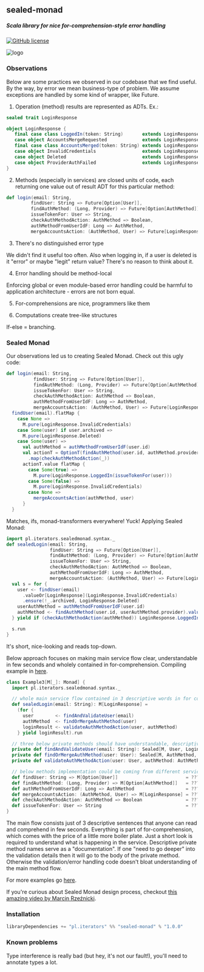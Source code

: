 ## sealed-monad
##### Scala library for nice for-comprehension-style error handling
[![GitHub license](https://img.shields.io/badge/license-MIT-blue.svg)](https://raw.githubusercontent.com/theiterators/sealed-monad/master/COPYING)

![logo](https://raw.githubusercontent.com/theiterators/sealed-monad/master/logo.png)


### Observations

Below are some practices we observed in our codebase that we find useful. By the way, by error we mean business-type of problem. We assume exceptions are handled by some kind of wrapper, like Future.

1. Operation (method) results are represented as ADTs. Ex.:
 ```scala
sealed trait LoginResponse

object LoginResponse {
    final case class LoggedIn(token: String)       extends LoginResponse
    case object AccountsMergeRequested             extends LoginResponse
    final case class AccountsMerged(token: String) extends LoginResponse
    case object InvalidCredentials                 extends LoginResponse
    case object Deleted                            extends LoginResponse
    case object ProviderAuthFailed                 extends LoginResponse
}
 ```

2. Methods (especially in services) are closed units of code, each returning one value out of result ADT for this particular method:
 ```scala
def login(email: String,
          findUser: String => Future[Option[User]],
          findAuthMethod: (Long, Provider) => Future[Option[AuthMethod]],
          issueTokenFor: User => String,
          checkAuthMethodAction: AuthMethod => Boolean,
          authMethodFromUserIdF: Long => AuthMethod,
          mergeAccountsAction: (AuthMethod, User) => Future[LoginResponse]): Future[LoginResponse]
```

3. There's no distinguished error type

We didn't find it useful too often. Also when logging in, if a user is deleted is it "error" or maybe "legit" return value? There's no reason to think about it.

4. Error handling should be method-local

Enforcing global or even module-based error handling could be harmful to application architecture - errors are not born equal.

5. For-comprehensions are nice, programmers like them

6. Computations create tree-like structures

If-else = branching.

### Sealed Monad

Our observations led us to creating Sealed Monad. Check out this ugly code:

```scala
def login(email: String,
          findUser: String => Future[Option[User]],
          findAuthMethod: (Long, Provider) => Future[Option[AuthMethod]],
          issueTokenFor: User => String,
          checkAuthMethodAction: AuthMethod => Boolean,
          authMethodFromUserIdF: Long => AuthMethod,
          mergeAccountsAction: (AuthMethod, User) => Future[LoginResponse]): Future[LoginResponse] =
  findUser(email).flatMap {
    case None =>
      M.pure(LoginResponse.InvalidCredentials)
    case Some(user) if user.archived =>
      M.pure(LoginResponse.Deleted)
    case Some(user) =>
      val authMethod = authMethodFromUserIdF(user.id)
      val actionT = OptionT(findAuthMethod(user.id, authMethod.provider))
        .map(checkAuthMethodAction(_))
      actionT.value flatMap {
        case Some(true) =>
          M.pure(LoginResponse.LoggedIn(issueTokenFor(user)))
        case Some(false) =>
          M.pure(LoginResponse.InvalidCredentials)
        case None =>
          mergeAccountsAction(authMethod, user)
      }
  }
```

Matches, ifs, monad-transformers everywhere! Yuck! Applying Sealed Monad:

```scala
import pl.iterators.sealedmonad.syntax._
def sealedLogin(email: String,
                findUser: String => Future[Option[User]],
                findAuthMethod: (Long, Provider) => Future[Option[AuthMethod]],
                issueTokenFor: User => String,
                checkAuthMethodAction: AuthMethod => Boolean,
                authMethodFromUserIdF: Long => AuthMethod,
                mergeAccountsAction: (AuthMethod, User) => Future[LoginResponse]): Future[LoginResponse] = {
  val s = for {
    user <- findUser(email)
      .valueOr[LoginResponse](LoginResponse.InvalidCredentials)
      .ensure(!_.archived, LoginResponse.Deleted)
    userAuthMethod = authMethodFromUserIdF(user.id)
    authMethod <- findAuthMethod(user.id, userAuthMethod.provider).valueOrF(mergeAccountsAction(userAuthMethod, user))
  } yield if (checkAuthMethodAction(authMethod)) LoginResponse.LoggedIn(issueTokenFor(user)) else LoginResponse.InvalidCredentials

  s.run
}
```

It's short, nice-looking and reads top-down.

Below approach focuses on making main service flow clear, understandable in few seconds and wholely contained in for-comprehension. Compiling example in [here](https://github.com/theiterators/sealed-monad/blob/master/examples/src/main/scala/pl/iterators/sealedmonad/examples/Options.scala#L103).
```scala
class Example3[M[_]: Monad] {
  import pl.iterators.sealedmonad.syntax._

  // whole main service flow contained in 3 descriptive words in for comprehension
  def sealedLogin(email: String): M[LoginResponse] =
    (for {
      user        <- findAndValidateUser(email)
      authMethod  <- findOrMergeAuthMethod(user)
      loginResult <- validateAuthMethodAction(user, authMethod)
    } yield loginResult).run

  // three below private methods should have understandable, descriptive names. They hide boiler plate and contain error validation
  private def findAndValidateUser(email: String): Sealed[M, User, LoginResponse] = {...}
  private def findOrMergeAuthMethod(user: User): Sealed[M, AuthMethod, LoginResponse] = {...}
  private def validateAuthMethodAction(user: User, authMethod: AuthMethod): Sealed[M, LoginResponse, Nothing] = {...}

  // below methods implementation could be coming from different services
  def findUser: String => M[Option[User]]                         = ???
  def findAuthMethod: (Long, Provider) => M[Option[AuthMethod]]   = ???
  def authMethodFromUserIdF: Long => AuthMethod                   = ???
  def mergeAccountsAction: (AuthMethod, User) => M[LoginResponse] = ???
  def checkAuthMethodAction: AuthMethod => Boolean                = ???
  def issueTokenFor: User => String                               = ???
}
```

The main flow consists just of 3 descriptive sentences that anyone can read and comprehend in few seconds. Everything is part of for-comprehension, which comes with the price of a little more boiler plate. Just a short look is required to 
understand what is happening in the service. Descriptive private method names serve as a "documentation". If one "need to go deeper" into the validation details then it will go to the body of the private method. Otherwise the validation/error handling code doesn't bloat understanding of the main method flow.

For more examples go [here](https://github.com/theiterators/sealed-monad/blob/master/examples/src/main/scala/pl/iterators/sealedmonad/examples/Options.scala).

If you're curious about Sealed Monad design process, checkout [this amazing video by Marcin Rzeźnicki](https://www.youtube.com/watch?v=uZ7IFQTYPic).

### Installation
```scala
libraryDependencies += "pl.iterators" %% "sealed-monad" % "1.0.0"
```

### Known problems

Type interference is really bad (but hey, it's not our fault!), you'll need to annotate types a lot.

